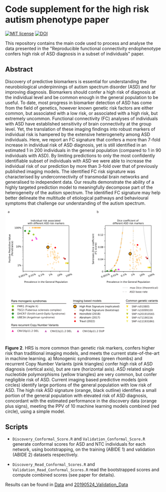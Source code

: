 # Code supplement for the high risk autism phenotype paper
[![MIT license](https://img.shields.io/badge/License-MIT-blue.svg)](https://lbesson.mit-license.org/)
[![DOI](https://img.shields.io/badge/DOI-10.1101%2F2020.06.01.127688%20-informational)](https://doi.org/10.1101/2020.06.01.127688 )

This repository contains the main code used to process and analyse the data presented in the "Reproducible functional connectivity endophenotype confers high risk of ASD diagnosis in a subset of individuals" paper.

## Abstract
Discovery of predictive biomarkers is essential for understanding the neurobiological underpinnings of autism spectrum disorder (ASD) and for improving diagnosis. Biomarkers should confer a high risk of diagnosis at the individual level and be common enough in the general population to be useful. To date, most progress in biomarker detection of ASD has come from the field of genetics, however known genetic risk factors are either common, but associated with a low risk, or associated with a high risk, but extremely uncommon. Functional connectivity (FC) analyses of individuals with ASD have established sensitivity of brain connectivity at the group level. Yet, the translation of these imaging findings into robust markers of individual risk is hampered by the extensive heterogeneity among ASD individuals. Here, we report an FC signature that confers a more than 7-fold increase in individual risk of ASD diagnosis, yet is still identified in an estimated 1 in 200 individuals in the general population (compared to 1 in 90 individuals with ASD). By limiting predictions to only the most confidently identifiable subset of individuals with ASD we were able to increase the individual risk of our prediction by more than 3-fold over that of previously published imaging models. The identified FC risk signature was characterised by underconnectivity of transmodal brain networks and generalised to independent data. Our results demonstrate the ability of a highly targeted prediction model to meaningfully decompose part of the heterogeneity of the autism spectrum. The identified FC signature may help better delineate the multitude of etiological pathways and behavioural symptoms that challenge our understanding of the autism spectrum.

![Figure 2](https://github.com/clarkenj/ASD_high_risk_endophenotype_code_supplement/blob/master/fig2_model.png)

**Figure 2**. HRS is more common than genetic risk markers, confers higher risk than traditional imaging models, and meets the current state-of-the-art in machine learning. a) Monogenic syndromes (green rhombs) and recurrent Copy Number Variants (pink triangles) confer high risk of ASD diagnosis (vertical axis), but are rare (horizontal axis). ASD related single nucleotide polymorphisms (yellow triangles) are very common, but confer negligible risk of ASD. Current imaging based predictive models (pink circles) identify large portions of the general population with low risk of ASD. The high risk ASD signature (orange, black outline) identifies a small portion of the general population with elevated risk of ASD diagnosis, concordant with the estimated performance in the discovery data (orange plus signs), meeting the PPV of 10 machine learning models combined (red circle), using a simple model.

## Scripts
- `Discovery_Conformal_Score.R` and `Validation_Conformal_Score.R` generate conformal scores for ASD and NTC individuals for each network, using bootstrapping, on the training (ABIDE 1) and validation (ABIDE 2) datasets respectively.

- `Discovery_Read_Conformal_Scores.R` and `Validation_Read_Conformal_Scores.R` read the bootstrapped scores and compute combined scores (see paper for details).

Results can be found in [Data](./Data) and [20190524_Validation_Data](./20190524_Validation_Data)